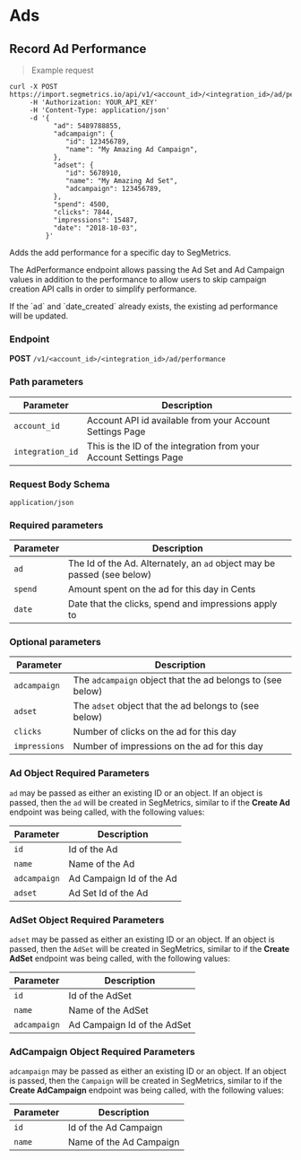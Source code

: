Ads
===========

Record Ad Performance
----------------

> Example request

```shell
curl -X POST https://import.segmetrics.io/api/v1/<account_id>/<integration_id>/ad/performance
     -H 'Authorization: YOUR_API_KEY'
     -H 'Content-Type: application/json'
     -d '{
           "ad": 5489788855,
           "adcampaign": {             
              "id": 123456789,
              "name": "My Amazing Ad Campaign",
           },
           "adset": {             
              "id": 5678910,
              "name": "My Amazing Ad Set",
              "adcampaign": 123456789,
           },           
           "spend": 4500,
           "clicks": 7844,
           "impressions": 15487,
           "date": "2018-10-03",           
         }'
```

Adds the add performance for a specific day to SegMetrics.

The AdPerformance endpoint allows passing the Ad Set and Ad Campaign values
in addition to the performance to allow users to skip campaign creation API calls
in order to simplify performance. 

<aside class="notice">
If the `ad` and `date_created` already exists, the existing ad performance will be updated.
</aside>

### Endpoint

**POST** `/v1/<account_id>/<integration_id>/ad/performance`

### Path parameters

Parameter | Description
------------- | -------------
`account_id` | Account API id available from your Account Settings Page
`integration_id` | This is the ID of the integration from your Account Settings Page

### Request Body Schema
`application/json`

### Required parameters

Parameter | Description
------------- | -------------
`ad` | The Id of the Ad. Alternately, an `ad` object may be passed (see below)
`spend` | Amount spent on the ad for this day in Cents
`date` | Date that the clicks, spend and impressions apply to

### Optional parameters

Parameter | Description
------------- | -------------
`adcampaign` | The `adcampaign` object that the ad belongs to (see below)
`adset` | The `adset` object that the ad belongs to (see below)
`clicks` | Number of clicks on the ad for this day
`impressions` | Number of impressions on the ad for this day

### Ad Object Required Parameters
`ad` may be passed as either an existing ID or an object.
 If an object is passed, then the `ad` will be created in SegMetrics, similar to if the **Create Ad** 
 endpoint was being called, with the following values:

Parameter | Description
------------- | -------------
`id` | Id of the Ad
`name` | Name of the Ad
`adcampaign` | Ad Campaign Id of the Ad
`adset` | Ad Set Id of the Ad

### AdSet Object Required Parameters
`adset` may be passed as either an existing ID or an object.
 If an object is passed, then the `AdSet` will be created in SegMetrics, similar to if the **Create AdSet** 
 endpoint was being called, with the following values:

Parameter | Description
------------- | -------------
`id` | Id of the AdSet
`name` | Name of the AdSet
`adcampaign` | Ad Campaign Id of the AdSet

### AdCampaign Object Required Parameters
`adcampaign` may be passed as either an existing ID or an object.
 If an object is passed, then the `Campaign` will be created in SegMetrics, similar to if the **Create AdCampaign** 
 endpoint was being called, with the following values:

Parameter | Description
------------- | -------------
`id` | Id of the Ad Campaign
`name` | Name of the Ad Campaign
